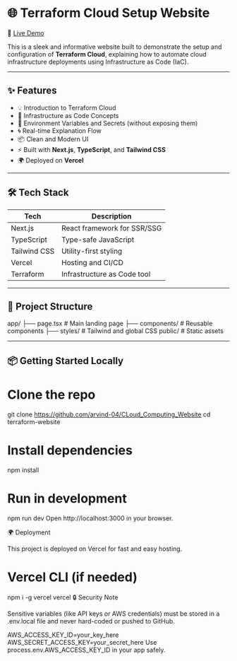 # 🌐 Terraform Cloud Setup Website

🚀 [Live Demo](https://v0-terraform-website-setup.vercel.app)

This is a sleek and informative website built to demonstrate the setup and configuration of **Terraform Cloud**, explaining how to automate cloud infrastructure deployments using Infrastructure as Code (IaC).

---

## ✨ Features

- 💡 Introduction to Terraform Cloud
- 🧱 Infrastructure as Code Concepts
- 🔐 Environment Variables and Secrets (without exposing them)
- 🌀 Real-time Explanation Flow
- 📦 Clean and Modern UI
- ⚡ Built with **Next.js**, **TypeScript**, and **Tailwind CSS**
- 🌍 Deployed on **Vercel**

---

## 🛠️ Tech Stack

| Tech             | Description                    |
|------------------|--------------------------------|
| Next.js          | React framework for SSR/SSG    |
| TypeScript       | Type-safe JavaScript           |
| Tailwind CSS     | Utility-first styling          |
| Vercel           | Hosting and CI/CD              |
| Terraform        | Infrastructure as Code tool    |

---

## 🚧 Project Structure

app/
├── page.tsx # Main landing page
├── components/ # Reusable components
├── styles/ # Tailwind and global CSS
public/ # Static assets


---

## 📦 Getting Started Locally

# Clone the repo
git clone https://github.com/arvind-04/CLoud_Computing_Website
cd terraform-website

# Install dependencies
npm install

# Run in development
npm run dev
Open http://localhost:3000 in your browser.

🌍 Deployment

This project is deployed on Vercel for fast and easy hosting.

# Vercel CLI (if needed)
npm i -g vercel
vercel
🔒 Security Note

Sensitive variables (like API keys or AWS credentials) must be stored in a .env.local file and never hard-coded or pushed to GitHub.

AWS_ACCESS_KEY_ID=your_key_here
AWS_SECRET_ACCESS_KEY=your_secret_here
Use process.env.AWS_ACCESS_KEY_ID in your app safely.

